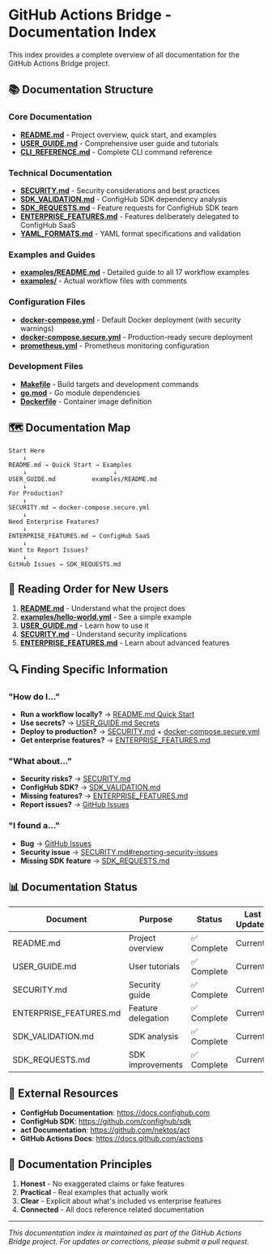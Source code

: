 # GitHub Actions Bridge - Documentation Index

This index provides a complete overview of all documentation for the GitHub Actions Bridge project.

## 📚 Documentation Structure

### Core Documentation
- **[README.md](../README.md)** - Project overview, quick start, and examples
- **[USER_GUIDE.md](../USER_GUIDE.md)** - Comprehensive user guide and tutorials
- **[CLI_REFERENCE.md](../CLI_REFERENCE.md)** - Complete CLI command reference

### Technical Documentation
- **[SECURITY.md](../SECURITY.md)** - Security considerations and best practices
- **[SDK_VALIDATION.md](../SDK_VALIDATION.md)** - ConfigHub SDK dependency analysis
- **[SDK_REQUESTS.md](../SDK_REQUESTS.md)** - Feature requests for ConfigHub SDK team
- **[ENTERPRISE_FEATURES.md](../ENTERPRISE_FEATURES.md)** - Features deliberately delegated to ConfigHub SaaS
- **[YAML_FORMATS.md](../YAML_FORMATS.md)** - YAML format specifications and validation

### Examples and Guides
- **[examples/README.md](../examples/README.md)** - Detailed guide to all 17 workflow examples
- **[examples/](../examples/)** - Actual workflow files with comments

### Configuration Files
- **[docker-compose.yml](../docker-compose.yml)** - Default Docker deployment (with security warnings)
- **[docker-compose.secure.yml](../docker-compose.secure.yml)** - Production-ready secure deployment
- **[prometheus.yml](../prometheus.yml)** - Prometheus monitoring configuration

### Development Files
- **[Makefile](../Makefile)** - Build targets and development commands
- **[go.mod](../go.mod)** - Go module dependencies
- **[Dockerfile](../Dockerfile)** - Container image definition

## 🗺️ Documentation Map

```
Start Here
    ↓
README.md → Quick Start → Examples
    ↓                        ↓
USER_GUIDE.md          examples/README.md
    ↓
For Production?
    ↓
SECURITY.md → docker-compose.secure.yml
    ↓
Need Enterprise Features?
    ↓
ENTERPRISE_FEATURES.md → ConfigHub SaaS
    ↓
Want to Report Issues?
    ↓
GitHub Issues → SDK_REQUESTS.md
```

## 📖 Reading Order for New Users

1. **[README.md](../README.md)** - Understand what the project does
2. **[examples/hello-world.yml](../examples/hello-world.yml)** - See a simple example
3. **[USER_GUIDE.md](../USER_GUIDE.md)** - Learn how to use it
4. **[SECURITY.md](../SECURITY.md)** - Understand security implications
5. **[ENTERPRISE_FEATURES.md](../ENTERPRISE_FEATURES.md)** - Learn about advanced features

## 🔍 Finding Specific Information

### "How do I..."
- **Run a workflow locally?** → [README.md Quick Start](../README.md#quick-start)
- **Use secrets?** → [USER_GUIDE.md Secrets](../USER_GUIDE.md#using-secrets)
- **Deploy to production?** → [SECURITY.md](../SECURITY.md) + [docker-compose.secure.yml](../docker-compose.secure.yml)
- **Get enterprise features?** → [ENTERPRISE_FEATURES.md](../ENTERPRISE_FEATURES.md)

### "What about..."
- **Security risks?** → [SECURITY.md](../SECURITY.md)
- **ConfigHub SDK?** → [SDK_VALIDATION.md](../SDK_VALIDATION.md)
- **Missing features?** → [ENTERPRISE_FEATURES.md](../ENTERPRISE_FEATURES.md)
- **Report issues?** → [GitHub Issues](https://github.com/confighub/actions-bridge/issues)

### "I found a..."
- **Bug** → [GitHub Issues](https://github.com/confighub/actions-bridge/issues)
- **Security issue** → [SECURITY.md#reporting-security-issues](../SECURITY.md#reporting-security-issues)
- **Missing SDK feature** → [SDK_REQUESTS.md](../SDK_REQUESTS.md)

## 📊 Documentation Status

| Document | Purpose | Status | Last Updated |
|----------|---------|--------|--------------|
| README.md | Project overview | ✅ Complete | Current |
| USER_GUIDE.md | User tutorials | ✅ Complete | Current |
| SECURITY.md | Security guide | ✅ Complete | Current |
| ENTERPRISE_FEATURES.md | Feature delegation | ✅ Complete | Current |
| SDK_VALIDATION.md | SDK analysis | ✅ Complete | Current |
| SDK_REQUESTS.md | SDK improvements | ✅ Complete | Current |

## 🔗 External Resources

- **ConfigHub Documentation**: https://docs.confighub.com
- **ConfigHub SDK**: https://github.com/confighub/sdk
- **act Documentation**: https://github.com/nektos/act
- **GitHub Actions Docs**: https://docs.github.com/actions

## 📝 Documentation Principles

1. **Honest** - No exaggerated claims or fake features
2. **Practical** - Real examples that actually work
3. **Clear** - Explicit about what's included vs enterprise features
4. **Connected** - All docs reference related documentation

---

*This documentation index is maintained as part of the GitHub Actions Bridge project. For updates or corrections, please submit a pull request.*